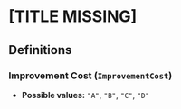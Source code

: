 # [TITLE MISSING]

## Definitions

### <a name="ImprovementCost"></a> Improvement Cost (`ImprovementCost`)

- **Possible values:** `"A"`, `"B"`, `"C"`, `"D"`
